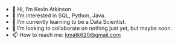 - 👋 Hi, I’m Kevin Atkinson
- 👀 I’m interested in SQL, Python, Java.
- 🌱 I’m currently learning to be a Data Scientist.
- 💞️ I’m looking to collaborate on nothing just yet, but maybe soon.
- 📫 How to reach me: kmatk620@gmail.com

<!---
kmatk/kmatk is a ✨ special ✨ repository because its `README.md` (this file) appears on your GitHub profile.
You can click the Preview link to take a look at your changes.
--->
